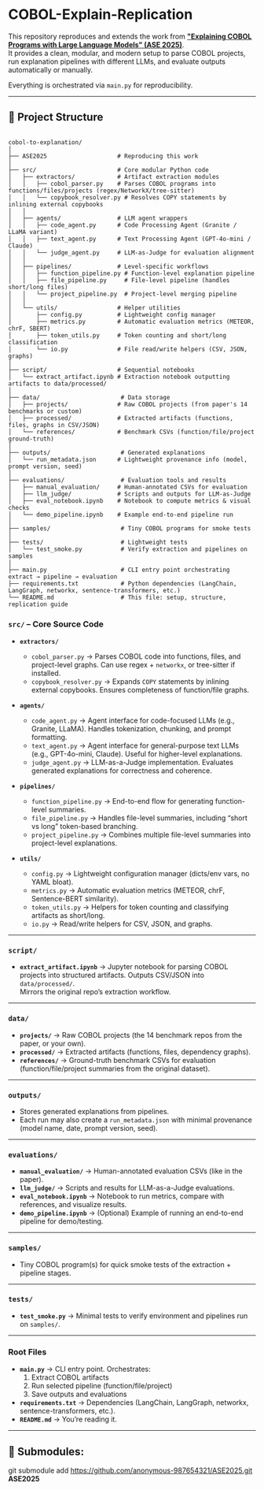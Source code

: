 # COBOL-Explain-Replication

This repository reproduces and extends the work from **["Explaining COBOL Programs with Large Language Models" (ASE 2025)](https://arxiv.org/pdf/2507.02182)**.  
It provides a clean, modular, and modern setup to parse COBOL projects, run explanation pipelines with different LLMs, and evaluate outputs automatically or manually.

Everything is orchestrated via `main.py` for reproducibility.

---

## 📂 Project Structure
```

cobol-to-explanation/
│
├── ASE2025                    # Reproducing this work
│
├── src/                       # Core modular Python code
│   ├── extractors/            # Artifact extraction modules
│   │   ├── cobol_parser.py    # Parses COBOL programs into functions/files/projects (regex/NetworkX/tree-sitter)
│   │   └── copybook_resolver.py # Resolves COPY statements by inlining external copybooks
│   │
│   ├── agents/                # LLM agent wrappers
│   │   ├── code_agent.py      # Code Processing Agent (Granite / LLaMA variant)
│   │   ├── text_agent.py      # Text Processing Agent (GPT-4o-mini / Claude)
│   │   └── judge_agent.py     # LLM-as-Judge for evaluation alignment
│   │
│   ├── pipelines/             # Level-specific workflows
│   │   ├── function_pipeline.py # Function-level explanation pipeline
│   │   ├── file_pipeline.py     # File-level pipeline (handles short/long files)
│   │   └── project_pipeline.py  # Project-level merging pipeline
│   │
│   └── utils/                 # Helper utilities
│       ├── config.py          # Lightweight config manager
│       ├── metrics.py         # Automatic evaluation metrics (METEOR, chrF, SBERT)
│       ├── token_utils.py     # Token counting and short/long classification
│       └── io.py              # File read/write helpers (CSV, JSON, graphs)
│
├── script/                    # Sequential notebooks
│   └── extract_artifact.ipynb # Extraction notebook outputting artifacts to data/processed/
│
├── data/                       # Data storage
│   ├── projects/              # Raw COBOL projects (from paper's 14 benchmarks or custom)
│   ├── processed/             # Extracted artifacts (functions, files, graphs in CSV/JSON)
│   └── references/            # Benchmark CSVs (function/file/project ground-truth)
│
├── outputs/                    # Generated explanations
│   └── run_metadata.json      # Lightweight provenance info (model, prompt version, seed)
│
├── evaluations/                # Evaluation tools and results
│   ├── manual_evaluation/     # Human-annotated CSVs for evaluation
│   ├── llm_judge/             # Scripts and outputs for LLM-as-Judge
│   ├── eval_notebook.ipynb    # Notebook to compute metrics & visual checks
│   └── demo_pipeline.ipynb    # Example end-to-end pipeline run
│
├── samples/                    # Tiny COBOL programs for smoke tests
│
├── tests/                      # Lightweight tests
│   └── test_smoke.py           # Verify extraction and pipelines on samples
│
├── main.py                     # CLI entry point orchestrating extract → pipeline → evaluation
├── requirements.txt            # Python dependencies (LangChain, LangGraph, networkx, sentence-transformers, etc.)
└── README.md                   # This file: setup, structure, replication guide
```


### `src/` – Core Source Code
- **`extractors/`**
  - `cobol_parser.py` → Parses COBOL code into functions, files, and project-level graphs. Can use regex + `networkx`, or tree-sitter if installed.
  - `copybook_resolver.py` → Expands `COPY` statements by inlining external copybooks. Ensures completeness of function/file graphs.

- **`agents/`**
  - `code_agent.py` → Agent interface for code-focused LLMs (e.g., Granite, LLaMA). Handles tokenization, chunking, and prompt formatting.
  - `text_agent.py` → Agent interface for general-purpose text LLMs (e.g., GPT-4o-mini, Claude). Useful for higher-level explanations.
  - `judge_agent.py` → LLM-as-a-Judge implementation. Evaluates generated explanations for correctness and coherence.

- **`pipelines/`**
  - `function_pipeline.py` → End-to-end flow for generating function-level summaries.
  - `file_pipeline.py` → Handles file-level summaries, including “short vs long” token-based branching.
  - `project_pipeline.py` → Combines multiple file-level summaries into project-level explanations.

- **`utils/`**
  - `config.py` → Lightweight configuration manager (dicts/env vars, no YAML bloat).
  - `metrics.py` → Automatic evaluation metrics (METEOR, chrF, Sentence-BERT similarity).
  - `token_utils.py` → Helpers for token counting and classifying artifacts as short/long.
  - `io.py` → Read/write helpers for CSV, JSON, and graphs.

---

### `script/`
- **`extract_artifact.ipynb`** → Jupyter notebook for parsing COBOL projects into structured artifacts. Outputs CSV/JSON into `data/processed/`.  
  Mirrors the original repo’s extraction workflow.

---

### `data/`
- **`projects/`** → Raw COBOL projects (the 14 benchmark repos from the paper, or your own).  
- **`processed/`** → Extracted artifacts (functions, files, dependency graphs).  
- **`references/`** → Ground-truth benchmark CSVs for evaluation (function/file/project summaries from the original dataset).

---

### `outputs/`
- Stores generated explanations from pipelines.  
- Each run may also create a `run_metadata.json` with minimal provenance (model name, date, prompt version, seed).

---

### `evaluations/`
- **`manual_evaluation/`** → Human-annotated evaluation CSVs (like in the paper).  
- **`llm_judge/`** → Scripts and results for LLM-as-a-Judge evaluations.  
- **`eval_notebook.ipynb`** → Notebook to run metrics, compare with references, and visualize results.  
- **`demo_pipeline.ipynb`** → (Optional) Example of running an end-to-end pipeline for demo/testing.

---

### `samples/`
- Tiny COBOL program(s) for quick smoke tests of the extraction + pipeline stages.

---

### `tests/`
- **`test_smoke.py`** → Minimal tests to verify environment and pipelines run on `samples/`.

---

### Root Files
- **`main.py`** → CLI entry point. Orchestrates:
  1. Extract COBOL artifacts
  2. Run selected pipeline (function/file/project)
  3. Save outputs and evaluations
- **`requirements.txt`** → Dependencies (LangChain, LangGraph, networkx, sentence-transformers, etc.).
- **`README.md`** → You’re reading it.

---

## 🚀 Submodules:
git submodule add https://github.com/anonymous-987654321/ASE2025.git **ASE2025**